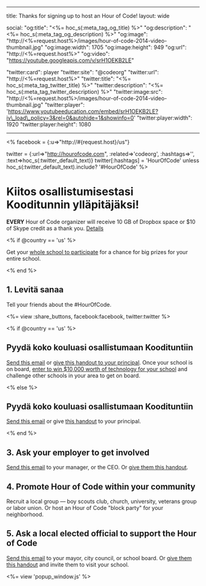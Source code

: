 * * *

title: Thanks for signing up to host an Hour of Code! layout: wide

social: "og:title": "<%= hoc\_s(:meta\_tag\_og\_title) %>" "og:description": "<%= hoc\_s(:meta\_tag\_og\_description) %>" "og:image": "http://<%=request.host%>/images/hour-of-code-2014-video-thumbnail.jpg" "og:image:width": 1705 "og:image:height": 949 "og:url": "http://<%=request.host%>" "og:video": "https://youtube.googleapis.com/v/srH1OEKB2LE"

"twitter:card": player "twitter:site": "@codeorg" "twitter:url": "http://<%=request.host%>" "twitter:title": "<%= hoc\_s(:meta\_tag\_twitter\_title) %>" "twitter:description": "<%= hoc\_s(:meta\_tag\_twitter\_description) %>" "twitter:image:src": "http://<%=request.host%>/images/hour-of-code-2014-video-thumbnail.jpg" "twitter:player": 'https://www.youtubeeducation.com/embed/srH1OEKB2LE?iv\_load\_policy=3&rel=0&autohide=1&showinfo=0' "twitter:player:width": 1920 "twitter:player:height": 1080

* * *

<% facebook = {:u=>"http://#{request.host}/us"}

twitter = {:url=>"http://hourofcode.com", :related=>'codeorg', :hashtags=>'', :text=>hoc\_s(:twitter\_default\_text)} twitter[:hashtags] = 'HourOfCode' unless hoc\_s(:twitter\_default\_text).include? '#HourOfCode' %>

# Kiitos osallistumisestasi Kooditunnin ylläpitäjäksi!

**EVERY** Hour of Code organizer will receive 10 GB of Dropbox space or $10 of Skype credit as a thank you. [Details](/prizes)

<% if @country == 'us' %>

Get your [whole school to participate](/us/prizes) for a chance for big prizes for your entire school.

<% end %>

## 1. Levitä sanaa

Tell your friends about the #HourOfCode.

<%= view :share_buttons, facebook:facebook, twitter:twitter %>

<% if @country == 'us' %>

## Pyydä koko kouluasi osallistumaan Koodituntiin

[Send this email](/resources#email) or [give this handout to your principal](/files/schools-handout.pdf). Once your school is on board, [enter to win $10,000 worth of technology for your school](/prizes) and challenge other schools in your area to get on board.

<% else %>

## Pyydä koko kouluasi osallistumaan Koodituntiin

[Send this email](/resources#email) or give [this handout](/files/schools-handout.pdf) to your principal.

<% end %>

## 3. Ask your employer to get involved

[Send this email](/resources#email) to your manager, or the CEO. Or [give them this handout](/resources/hoc-one-pager.pdf).

## 4. Promote Hour of Code within your community

Recruit a local group — boy scouts club, church, university, veterans group or labor union. Or host an Hour of Code "block party" for your neighborhood.

## 5. Ask a local elected official to support the Hour of Code

[Send this email](/resources#politicians) to your mayor, city council, or school board. Or [give them this handout](/resources/hoc-one-pager.pdf) and invite them to visit your school.

<%= view 'popup_window.js' %>